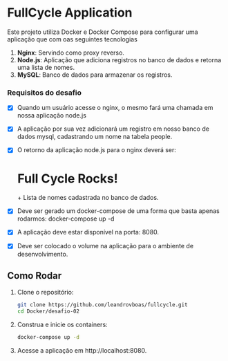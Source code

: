 # FullCycle Application

Este projeto utiliza Docker e Docker Compose para configurar uma aplicação que com oas seguintes tecnologias

1. **Nginx**: Servindo como proxy reverso.
2. **Node.js**: Aplicação que adiciona registros no banco de dados e retorna uma lista de nomes.
3. **MySQL**: Banco de dados para armazenar os registros.

### Requisitos do desafio

- [x] Quando um usuário acesse o nginx, o mesmo fará uma chamada em nossa aplicação node.js
- [x] A aplicação por sua vez adicionará um registro em nosso banco de dados mysql, cadastrando um nome na tabela people.
- [x] O retorno da aplicação node.js para o nginx deverá ser: <h1>Full Cycle Rocks!</h1> + Lista de nomes cadastrada no banco de dados.
- [x] Deve ser gerado um docker-compose de uma forma que basta apenas rodarmos: docker-compose up -d
- [x] A aplicação deve estar disponível na porta: 8080.
- [x] Deve ser colocado o volume na aplicação para o ambiente de desenvolvimento. 


## Como Rodar

1. Clone o repositório:

   ```sh
   git clone https://github.com/leandrovboas/fullcycle.git
   cd Docker/desafio-02
   
2. Construa e inicie os containers:
     ```sh
    docker-compose up -d
   
4. Acesse a aplicação em http://localhost:8080.

